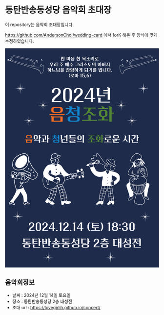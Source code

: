 # 동탄반송동성당 음악회 초대장

이 repository는 음악회 초대장입니다.

https://github.com/AndersonChoi/wedding-card 에서 forK 해온 후 양식에 맞게 수정하였습니다.

![메인사진](https://github.com/lovegirlih/concert/blob/main/docs/images/2024.jpg)

## 음악회정보

* 날짜 : 2024년 12월 14일 토요일
* 장소 : 동탄반송동성당 2층 대성전
* 초대 url : https://lovegirlih.github.io/concert/
